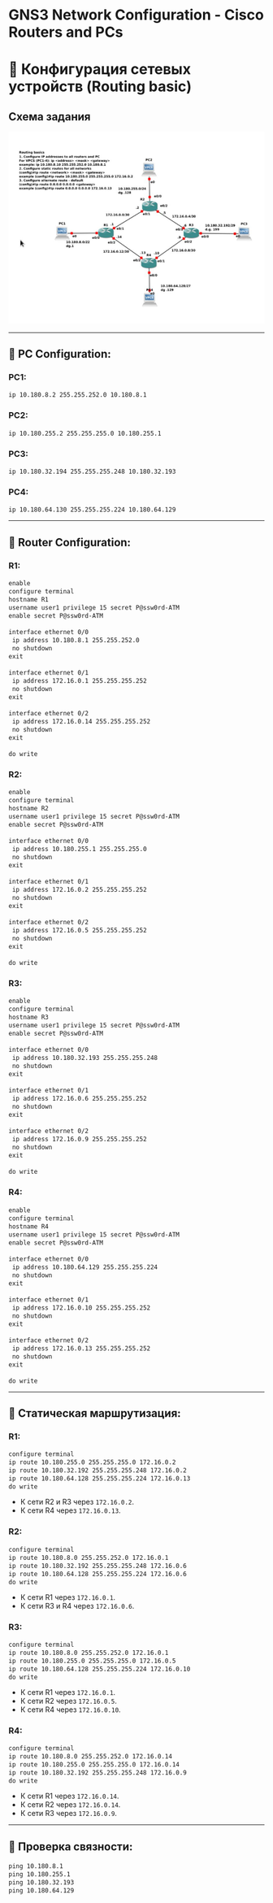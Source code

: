 # GNS3 Network Configuration - Cisco Routers and PCs
# 📡 Конфигурация сетевых устройств (Routing basic)
## Схема задания

![Схема задания](https://github.com/vit81g/Cybersecurity_HSE/blob/main/HomeWorks/Network%20and%20System%20Security/Labs/02%20Routing%20basic/task02.jpg)


---

## 📌 PC Configuration:

### PC1:
```plaintext
ip 10.180.8.2 255.255.252.0 10.180.8.1
```

### PC2:
```plaintext
ip 10.180.255.2 255.255.255.0 10.180.255.1
```

### PC3:
```plaintext
ip 10.180.32.194 255.255.255.248 10.180.32.193
```

### PC4:
```plaintext
ip 10.180.64.130 255.255.255.224 10.180.64.129
```

---

## 📌 Router Configuration:

### R1:
```plaintext
enable
configure terminal
hostname R1
username user1 privilege 15 secret P@ssw0rd-ATM
enable secret P@ssw0rd-ATM

interface ethernet 0/0
 ip address 10.180.8.1 255.255.252.0
 no shutdown
exit

interface ethernet 0/1
 ip address 172.16.0.1 255.255.255.252
 no shutdown
exit

interface ethernet 0/2
 ip address 172.16.0.14 255.255.255.252
 no shutdown
exit

do write
```

### R2:
```plaintext
enable
configure terminal
hostname R2
username user1 privilege 15 secret P@ssw0rd-ATM
enable secret P@ssw0rd-ATM

interface ethernet 0/0
 ip address 10.180.255.1 255.255.255.0
 no shutdown
exit

interface ethernet 0/1
 ip address 172.16.0.2 255.255.255.252
 no shutdown
exit

interface ethernet 0/2
 ip address 172.16.0.5 255.255.255.252
 no shutdown
exit

do write
```

### R3:
```plaintext
enable
configure terminal
hostname R3
username user1 privilege 15 secret P@ssw0rd-ATM
enable secret P@ssw0rd-ATM

interface ethernet 0/0
 ip address 10.180.32.193 255.255.255.248
 no shutdown
exit

interface ethernet 0/1
 ip address 172.16.0.6 255.255.255.252
 no shutdown
exit

interface ethernet 0/2
 ip address 172.16.0.9 255.255.255.252
 no shutdown
exit

do write
```

### R4:
```plaintext
enable
configure terminal
hostname R4
username user1 privilege 15 secret P@ssw0rd-ATM
enable secret P@ssw0rd-ATM

interface ethernet 0/0
 ip address 10.180.64.129 255.255.255.224
 no shutdown
exit

interface ethernet 0/1
 ip address 172.16.0.10 255.255.255.252
 no shutdown
exit

interface ethernet 0/2
 ip address 172.16.0.13 255.255.255.252
 no shutdown
exit

do write
```

---

## 📌 Статическая маршрутизация:

### R1:
```plaintext
configure terminal
ip route 10.180.255.0 255.255.255.0 172.16.0.2
ip route 10.180.32.192 255.255.255.248 172.16.0.2
ip route 10.180.64.128 255.255.255.224 172.16.0.13
do write
```
- К сети R2 и R3 через `172.16.0.2`.
- К сети R4 через `172.16.0.13`.

### R2:
```plaintext
configure terminal
ip route 10.180.8.0 255.255.252.0 172.16.0.1
ip route 10.180.32.192 255.255.255.248 172.16.0.6
ip route 10.180.64.128 255.255.255.224 172.16.0.6
do write
```
- К сети R1 через `172.16.0.1`.
- К сети R3 и R4 через `172.16.0.6`.

### R3:
```plaintext
configure terminal
ip route 10.180.8.0 255.255.252.0 172.16.0.1
ip route 10.180.255.0 255.255.255.0 172.16.0.5
ip route 10.180.64.128 255.255.255.224 172.16.0.10
do write
```
- К сети R1 через `172.16.0.1`.
- К сети R2 через `172.16.0.5`.
- К сети R4 через `172.16.0.10`.

### R4:
```plaintext
configure terminal
ip route 10.180.8.0 255.255.252.0 172.16.0.14
ip route 10.180.255.0 255.255.255.0 172.16.0.14
ip route 10.180.32.192 255.255.255.248 172.16.0.9
do write
```
- К сети R1 через `172.16.0.14`.
- К сети R2 через `172.16.0.14`.
- К сети R3 через `172.16.0.9`.

---

## 📌 Проверка связности:

```plaintext
ping 10.180.8.1
ping 10.180.255.1
ping 10.180.32.193
ping 10.180.64.129
```


